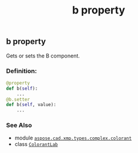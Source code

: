 ﻿---
title: b property
second_title: Aspose.CAD for Python via .NET API References
description: 
type: docs
weight: 110
url: /python-net/aspose.cad.xmp.types.complex.colorant/colorantlab/b/
is_root: false
---

## b property


Gets or sets the B component.
### Definition:
```python
@property
def b(self):
    ...
@b.setter
def b(self, value):
    ...
```

### See Also
* module [`aspose.cad.xmp.types.complex.colorant`](../../)
* class [`ColorantLab`](/cad/python-net/aspose.cad.xmp.types.complex.colorant/colorantlab)
